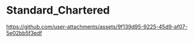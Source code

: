 # Standard_Chartered


https://github.com/user-attachments/assets/9f139d95-9225-45d9-af07-5e02bb5f3edf

